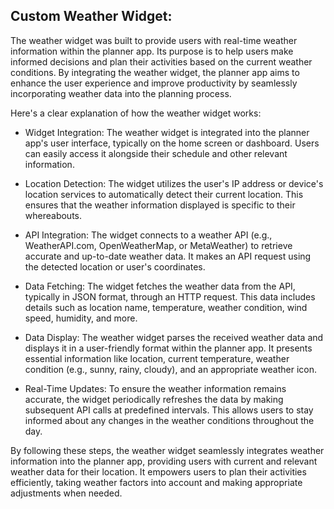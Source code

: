 ## Custom Weather Widget:

The weather widget was built to provide users with real-time weather information within the planner app. Its purpose is to help users make informed decisions and plan their activities based on the current weather conditions. By integrating the weather widget, the planner app aims to enhance the user experience and improve productivity by seamlessly incorporating weather data into the planning process.

Here's a clear explanation of how the weather widget works:

* Widget Integration: The weather widget is integrated into the planner app's user interface, typically on the home screen or dashboard. Users can easily access it alongside their schedule and other relevant information.

* Location Detection: The widget utilizes the user's IP address or device's location services to automatically detect their current location. This ensures that the weather information displayed is specific to their whereabouts.

* API Integration: The widget connects to a weather API (e.g., WeatherAPI.com, OpenWeatherMap, or MetaWeather) to retrieve accurate and up-to-date weather data. It makes an API request using the detected location or user's coordinates.

* Data Fetching: The widget fetches the weather data from the API, typically in JSON format, through an HTTP request. This data includes details such as location name, temperature, weather condition, wind speed, humidity, and more.

* Data Display: The weather widget parses the received weather data and displays it in a user-friendly format within the planner app. It presents essential information like location, current temperature, weather condition (e.g., sunny, rainy, cloudy), and an appropriate weather icon.

* Real-Time Updates: To ensure the weather information remains accurate, the widget periodically refreshes the data by making subsequent API calls at predefined intervals. This allows users to stay informed about any changes in the weather conditions throughout the day.

By following these steps, the weather widget seamlessly integrates weather information into the planner app, providing users with current and relevant weather data for their location. It empowers users to plan their activities efficiently, taking weather factors into account and making appropriate adjustments when needed.
